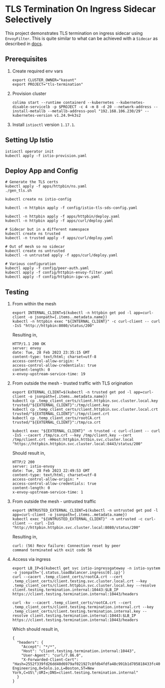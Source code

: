 # TLS Termination On Ingress Sidecar Selectively

This project demonstrates TLS termination on ingress sidecar using `EnvoyFilter`. This is quite similar to what can be achieved with a `Sidecar` as described in [docs](https://istio.io/latest/docs/tasks/traffic-management/ingress/ingress-sidecar-tls-termination/).

## Prerequisites

1. Create required env vars

    ```
    export CLUSTER_OWNER="kasunt"
    export PROJECT="tls-termination"
    ```

2. Provision cluster

    ```
    colima start --runtime containerd --kubernetes --kubernetes-disable-servicelb -p $PROJECT -c 4 -m 8 -d 20 --network-address --install-metallb --metallb-address-pool "192.168.106.230/29" --kubernetes-version v1.24.9+k3s2
    ```

3. Install `istioctl` version `1.17.1`.

## Setting Up Istio

```
istioctl operator init
kubectl apply -f istio-provision.yaml
```

## Deploy App and Config

```
# Generate the TLS certs
kubectl apply -f apps/httpbin/ns.yaml
./gen_tls.sh

kubectl create ns istio-config

kubectl -n httpbin apply -f config/istio-tls-sds-config.yaml

kubectl -n httpbin apply -f apps/httpbin/deploy.yaml
kubectl -n httpbin apply -f apps/curl/deploy.yaml

# Sidecar but in a different namespace
kubectl create ns trusted
kubectl -n trusted apply -f apps/curl/deploy.yaml

# Out of mesh so no sidecar
kubectl create ns untrusted
kubectl -n untrusted apply -f apps/curl/deploy.yaml

# Various configuration
kubectl apply -f config/peer-auth.yaml
kubectl apply -f config/httpbin-envoy-filter.yaml
kubectl apply -f config/httpbin-igw-vs.yaml
```

## Testing

1. From within the mesh

    ```
    export INTERNAL_CLIENT=$(kubectl -n httpbin get pod -l app=curl-client -o jsonpath={.items..metadata.name})
    kubectl -n httpbin exec "${INTERNAL_CLIENT}" -c curl-client -- curl -IsS "http://httpbin:8080/status/200"
    ```

    Resulting in,

    ```
    HTTP/1.1 200 OK
    server: envoy
    date: Tue, 28 Feb 2023 23:35:15 GMT
    content-type: text/html; charset=utf-8
    access-control-allow-origin: *
    access-control-allow-credentials: true
    content-length: 0
    x-envoy-upstream-service-time: 19
    ```

2. From outside the mesh - trusted traffic with TLS origination

    ```
    export EXTERNAL_CLIENT=$(kubectl -n trusted get pod -l app=curl-client -o jsonpath={.items..metadata.name})
    kubectl cp .temp_client_certs/client.httpbin.svc.cluster.local.key trusted/"${EXTERNAL_CLIENT}":/tmp/client.key
    kubectl cp .temp_client_certs/client.httpbin.svc.cluster.local.crt trusted/"${EXTERNAL_CLIENT}":/tmp/client.crt
    kubectl cp .temp_client_certs/rootCA.crt trusted/"${EXTERNAL_CLIENT}":/tmp/ca.crt

    kubectl exec "${EXTERNAL_CLIENT}" -n trusted -c curl-client -- curl -IsS --cacert /tmp/ca.crt --key /tmp/client.key --cert /tmp/client.crt -HHost:httpbin.httbin.svc.cluster.local "https://httpbin.httpbin.svc.cluster.local:8443/status/200"
    ```

    Should result in,

    ```
    HTTP/2 200
    server: istio-envoy
    date: Tue, 28 Feb 2023 22:49:53 GMT
    content-type: text/html; charset=utf-8
    access-control-allow-origin: *
    access-control-allow-credentials: true
    content-length: 0
    x-envoy-upstream-service-time: 1
    ```

3. From outside the mesh - untrusted traffic

    ```
    export UNTRUSTED_EXTERNAL_CLIENT=$(kubectl -n untrusted get pod -l app=curl-client -o jsonpath={.items..metadata.name})
    kubectl exec "${UNTRUSTED_EXTERNAL_CLIENT}" -n untrusted -c curl-client -- curl -IsS "http://httpbin.httpbin.svc.cluster.local:8080/status/200"
    ```

    Resulting in,

    ```
    curl: (56) Recv failure: Connection reset by peer
    command terminated with exit code 56
    ```

4. Access via ingress

    ```
    export LB_IP=$(kubectl get svc istio-ingressgateway -n istio-system -o jsonpath='{.status.loadBalancer.ingress[0].ip}')
    curl --cacert .temp_client_certs/rootCA.crt --cert .temp_client_certs/client.testing.svc.cluster.local.crt --key .temp_client_certs/client.httpbin.svc.cluster.local.key --resolve client.testing.termination.internal:10443:$LB_IP https://client.testing.termination.internal:10443/headers

    curl -kv --cacert .temp_client_certs/rootCA.crt --cert .temp_client_certs/client.testing.termination.internal.crt --key .temp_client_certs/client.testing.termination.internal.key --resolve client.testing.termination.internal:10443:$LB_IP https://client.testing.termination.internal:10443/headers
    ```
    
    Which should result in,

    ```
    {
      "headers": {
        "Accept": "*/*",
        "Host": "client.testing.termination.internal:10443",
        "User-Agent": "curl/7.86.0",
        "X-Forwarded-Client-Cert": "Hash=2552f339fd26dd40d6979af021927c8fdb4fdfa48c991b1d705818433fc40a21;Subject=\"CN=client.testing.termination.internal,OU=Field Engineering,O=Solo.io,L=Boston,ST=New York,C=US\";URI=;DNS=client.testing.termination.internal"
      }
    }
    ```